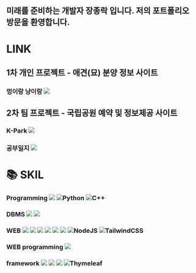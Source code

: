 ## 미래를 준비하는 개발자 장종락 입니다. 저의 포트폴리오 방문을 환영합니다.
 
 # LINK
 ## 1차 개인 프로젝트 - 애견(묘) 분양 정보 사이트
 ### 멍이랑 냥이랑 <a href="https://github.com/Yubin0908/animal_Project"><img src="https://img.shields.io/badge/[멍이랑 냥이랑]-FF0000?style=for-the-badge&logo=github&logoColor=white"/></a>
 ## 2차 팀 프로젝트 - 국립공원 예약 및 정보제공 사이트
 ### K-Park <a href="https://github.com/Yubin0908/k-park"><img src="https://img.shields.io/badge/KPark-009900?style=for-the-badge&logo=github&logoColor=white"/></a>
 ### 공부일지 <a href="https://github.com/Yubin0908/Java"><img src="https://img.shields.io/badge/공부일지-0000FF?style=for-the-badge&logo=github&logoColor=white"/></a>

 # 📚 SKIL

 ### Programming <img src="https://img.shields.io/badge/java-007396?style=for-the-badge&logo=eclipse&logoColor=white"> ![Python](https://img.shields.io/badge/python-3670A0?style=for-the-badge&logo=python&logoColor=ffdd54) ![C++](https://img.shields.io/badge/c++-%2300599C.svg?style=for-the-badge&logo=c%2B%2B&logoColor=white)

 ### DBMS <img src="https://img.shields.io/badge/oracle-F80000?style=for-the-badge&logo=oracle&logoColor=white"> <img src="https://img.shields.io/badge/mysql-4479A1?style=for-the-badge&logo=mysql&logoColor=white">

 ### WEB <img src="https://img.shields.io/badge/html-E34F26?style=for-the-badge&logo=html5&logoColor=white"> <img src="https://img.shields.io/badge/css-1572B6?style=for-the-badge&logo=css3&logoColor=white"> <img src="https://img.shields.io/badge/bootstrap-7952B3?style=for-the-badge&logo=bootstrap&logoColor=white"> <img src="https://img.shields.io/badge/javascript-F7DF1E?style=for-the-badge&logo=javascript&logoColor=black"> <img src="https://img.shields.io/badge/jquery-0769AD?style=for-the-badge&logo=jquery&logoColor=white"> <img src="https://img.shields.io/badge/react-61DAFB?style=for-the-badge&logo=react&logoColor=black"> ![NodeJS](https://img.shields.io/badge/node.js-6DA55F?style=for-the-badge&logo=node.js&logoColor=white) ![TailwindCSS](https://img.shields.io/badge/tailwindcss-%2338B2AC.svg?style=for-the-badge&logo=tailwind-css&logoColor=white)

 ### WEB programming <img src="https://img.shields.io/badge/JSP-db46ca?style=for-the-badge&logo=eclipse&logoColor=white">

 ### framework <img src="https://img.shields.io/badge/Spring-6DB33F?style=for-the-badge&logo=Spring&logoColor=white"> <img src="https://img.shields.io/badge/-SPRING_BOOT-36d975?style=for-the-badge&logo=spring&logoColor=white"/> <img src="https://img.shields.io/badge/-myBatis-FF7A00?style=for-the-badge&logo=hibernate&logoColor=white"/> ![Thymeleaf](https://img.shields.io/badge/Thymeleaf-%23005C0F.svg?style=for-the-badge&logo=Thymeleaf&logoColor=white)
